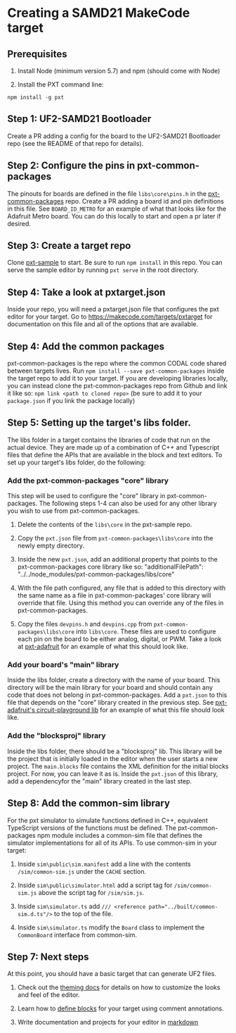 # Creating a SAMD21 MakeCode target

## Prerequisites

1. Install Node (minimum version 5.7) and npm (should come with Node)

2. Install the PXT command line:
  ```
  npm install -g pxt
  ```

## Step 1: UF2-SAMD21 Bootloader

Create a PR adding a config for the board to the UF2-SAMD21 Bootloader repo (see the README of that repo for details).

## Step 2: Configure the pins in pxt-common-packages

The pinouts for boards are defined in the file `libs\core\pins.h` in the [pxt-common-packages](https://github.com/Microsoft/pxt-common-packages) repo.
Create a PR adding a board id and pin definitions in this file.
See `BOARD_ID_METRO` for an example of what that looks like for the Adafruit Metro board.
You can do this locally to start and open a pr later if desired.

## Step 3: Create a target repo

Clone [pxt-sample](https://github.com/Microsoft/pxt-sample) to start.
Be sure to run `npm install` in this repo.
You can serve the sample editor by running `pxt serve` in the root directory.

## Step 4: Take a look at pxtarget.json

Inside your repo, you will need a pxtarget.json file that configures the pxt editor for your target.
Go to https://makecode.com/targets/pxtarget for documentation on this file and all of the options that are available.

## Step 4: Add the common packages

pxt-common-packages is the repo where the common CODAL code shared between targets lives.
Run `npm install --save pxt-common-packages` inside the target repo to add it to your target.
If you are developing libraries locally, you can instead clone the pxt-common-packages repo from Github and link it like so: `npm link <path to cloned repo>` (be sure to add it to your `package.json` if you link the package locally)

## Step 5: Setting up the target's libs folder.

The libs folder in a target contains the libraries of code that run on the actual device.
They are made up of a combination of C++ and Typescript files that define the APIs that are available in the block and text editors.
To set up your target's libs folder, do the following:

### Add the pxt-common-packages "core" library

This step will be used to configure the "core" library in pxt-common-packages.
The following steps 1-4 can also be used for any other library you wish to use from pxt-common-packages.

1. Delete the contents of the `libs\core` in the pxt-sample repo.

2. Copy the `pxt.json` file from `pxt-common-packages\libs\core` into the newly empty directory.

3. Inside the new `pxt.json`, add an additional property that points to the pxt-common-packages core library like so:
        "additionalFilePath": "../../node_modules/pxt-common-packages/libs/core"

4. With the file path configured, any file that is added to this directory with the same name as a file in pxt-common-packages' core library will override that file. Using this method you can override any of the files in pxt-common-packages.

5. Copy the files `devpins.h` and `devpins.cpp` from `pxt-common-packages\libs\core` into `libs\core`. These files are used to configure each pin on the board to be either analog, digital, or PWM. Take a look at [pxt-adafruit](https://github.com/Microsoft/pxt-adafruit/tree/master/libs/core) for an example of what this should look like.

### Add your board's "main" library

Inside the libs folder, create a directory with the name of your board.
This directory will be the main library for your board and should contain any code that does not belong in pxt-common-packages.
Add a `pxt.json` to this file that depends on the "core" library created in the previous step.
See [pxt-adafruit's circuit-playground lib](https://github.com/Microsoft/pxt-adafruit/blob/master/libs/circuit-playground/pxt.json) for an example of what this file should look like.

### Add the "blocksproj" library

Inside the libs folder, there should be a "blocksproj" lib.
This library will be the project that is initially loaded in the editor when the user starts a new project.
The `main.blocks` file contains the XML definition for the initial blocks project. For now, you can leave it as is.
Inside the `pxt.json` of this library, add a dependencyfor the "main" library created in the last step.

## Step 8: Add the common-sim library

For the pxt simulator to simulate functions defined in C++, equivalent TypeScript versions of the functions must be defined. The pxt-common-packages npm module includes a common-sim file that defines the simulator implementations for all of its APIs. To use common-sim in your target:

1. Inside `sim\public\sim.manifest` add a line with the contents `/sim/common-sim.js` under the `CACHE` section.

2. Inside `sim\public\simulator.html` add a script tag for `/sim/common-sim.js` above the script tag for `/sim/sim.js`.

3. Inside `sim\simulator.ts` add `/// <reference path="../built/common-sim.d.ts"/>` to the top of the file.

4. Inside `sim\simulator.ts` modify the `Board` class to implement the `CommonBoard` interface from common-sim.

## Step 7: Next steps

At this point, you should have a basic target that can generate UF2 files.

1. Check out the [theming docs](https://makecode.com/targets/theming) for details on how to customize the looks and feel of the editor.

2. Learn how to [define blocks](https://makecode.com/defining-blocks) for your target using comment annotations.

3. Write documentation and projects for your editor in [markdown](https://makecode.com/writing-docs)
